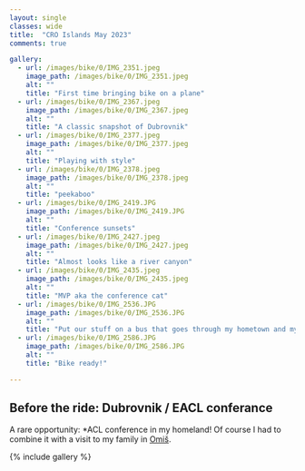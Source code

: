 ```yaml
---
layout: single
classes: wide
title:  "CRO Islands May 2023"
comments: true

gallery:
  - url: /images/bike/0/IMG_2351.jpeg
    image_path: /images/bike/0/IMG_2351.jpeg
    alt: ""
    title: "First time bringing bike on a plane"
  - url: /images/bike/0/IMG_2367.jpeg
    image_path: /images/bike/0/IMG_2367.jpeg
    alt: ""
    title: "A classic snapshot of Dubrovnik"
  - url: /images/bike/0/IMG_2377.jpeg
    image_path: /images/bike/0/IMG_2377.jpeg
    alt: ""
    title: "Playing with style"
  - url: /images/bike/0/IMG_2378.jpeg
    image_path: /images/bike/0/IMG_2378.jpeg
    alt: ""
    title: "peekaboo"
  - url: /images/bike/0/IMG_2419.JPG
    image_path: /images/bike/0/IMG_2419.JPG
    alt: ""
    title: "Conference sunsets"
  - url: /images/bike/0/IMG_2427.jpeg
    image_path: /images/bike/0/IMG_2427.jpeg
    alt: ""
    title: "Almost looks like a river canyon"
  - url: /images/bike/0/IMG_2435.jpeg
    image_path: /images/bike/0/IMG_2435.jpeg
    alt: ""
    title: "MVP aka the conference cat"
  - url: /images/bike/0/IMG_2536.JPG
    image_path: /images/bike/0/IMG_2536.JPG
    alt: ""
    title: "Put our stuff on a bus that goes through my hometown and my dad picked them up"
  - url: /images/bike/0/IMG_2586.JPG
    image_path: /images/bike/0/IMG_2586.JPG
    alt: ""
    title: "Bike ready!"

---
```


## Before the ride: Dubrovnik / EACL conferance

A rare opportunity: *ACL conference in my homeland! Of course I had to combine it with a visit to my family in [Omiš](https://goo.gl/maps/wpeAw8tryiMbG1LS8?coh=178571&entry=tt).

{% include gallery %}
